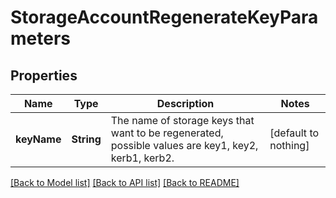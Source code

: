 # StorageAccountRegenerateKeyParameters


## Properties
Name | Type | Description | Notes
------------ | ------------- | ------------- | -------------
**keyName** | **String** | The name of storage keys that want to be regenerated, possible values are key1, key2, kerb1, kerb2. | [default to nothing]


[[Back to Model list]](../README.md#models) [[Back to API list]](../README.md#api-endpoints) [[Back to README]](../README.md)


